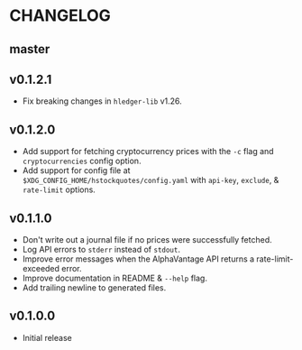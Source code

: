 # CHANGELOG

## master


## v0.1.2.1

* Fix breaking changes in `hledger-lib` v1.26.


## v0.1.2.0

* Add support for fetching cryptocurrency prices with the `-c` flag and
  `cryptocurrencies` config option.
* Add support for config file at `$XDG_CONFIG_HOME/hstockquotes/config.yaml`
  with `api-key`, `exclude`, & `rate-limit` options.


## v0.1.1.0

* Don't write out a journal file if no prices were successfully fetched.
* Log API errors to `stderr` instead of `stdout`.
* Improve error messages when the AlphaVantage API returns a
  rate-limit-exceeded error.
* Improve documentation in README & `--help` flag.
* Add trailing newline to generated files.


## v0.1.0.0

* Initial release

